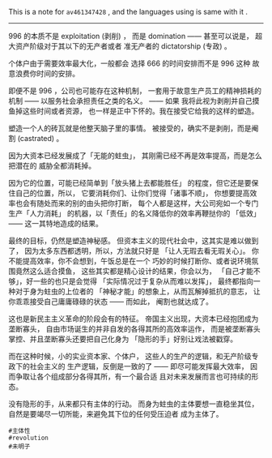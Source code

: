 
[note-for]: https://b23.tv/av461347428
[【社会观察】996的实质：不！是！剥！削！]: https://bilibili.com/video/av461347428

This is a note for `av461347428` ,
 and the languages using is same with it .

----

996 的本质不是 exploitation (剥削) ，
而是 domination —— 甚至可以说是，
超大资产阶级对于其以下的无产者或者
准无产者的 dictatorship (专政) 。

个体户由于需要效率最大化，一般都会
选择 666 的时间安排而不是 996 这种
故意浪费你时间的安排。

即便不是 996 ，公司也可能存在这种机制，
一套用于故意生产员工的精神损耗的
机制 —— 以服务社会承担责任之类的名义。 —— 如果
我将此视为剥削并自己摸鱼掉这些时间或者资源，
也一样是正中下怀的。我在接受它给我的这样的塑造。

塑造一个人的砖瓦就是他整天脑子里的事情。
被接受的，确实不是剥削，而是阉割 (castrated) 。

因为大资本已经发展成了「无能的蛀虫」，
其刚需已经不再是效率提高，而是怎么把潜在的
威胁全都消耗掉。

因为它的位置，可能已经简单到「放头猪上去都能胜任」
的程度，但它还是要保住自己的位置，所以，
它要消耗你们、让你们觉得「诸事不顺」，
你想要提高效率也会有随处而来的别的由头把你打断，
每个人都是这样，大公司宛如一个专门生产「人力消耗」
的机器，以「责任」的名义降低你的效率再鞭挞你的
「低效」 —— 这一其特地造成的结果。

最终的目标，仍然是塑造神秘感。
但资本主义的现代社会中，这其实是难以做到了，
因为太多东西都透明，所以，方法就只好是
「让人无瑕去看无瑕关心」。
你不能提高效率，你不会想到，午饭总是在一个
巧妙的时候打断你、或者说环境氛围竟然这么适合摸鱼，
这些其实都是精心设计的结果，你会以为，
「自己才能不够」，好一些的也只是会觉得
「实际情况过于复杂从而难以发挥」，
最终都指向一种对于身为蛀虫的上位者的
「神秘才能」的想象上，从而瓦解掉抵抗的意志，
让你乖乖接受自己庸庸碌碌的状态 —— 而如此，
阉割也就达成了。

这也是新民主主义革命的阶段会有的特征。
帝国主义出现，大资本已经抱团成为垄断寡头，
自由市场诞生的并非自发的各得其所的高效率运作，
而是被垄断寡头掌控、并且垄断寡头还要把自己化身为
「隐形的手」好别让戏法被戳穿。

而在这种时候，小的实业资本家、个体户，
这些人的生产的逻辑，和无产阶级专政下的社会主义的
生产逻辑，反倒是一致的了 —— 即尽可能发挥最大效率，
因而争取让各个组成部分各得其所，有一个最合适
且对未来发展而言也可持续的形态。

没有隐形的手，从来都只有主体的行动。
而身为蛀虫的主体要想一直稳坐其位，
自然是要竭尽一切所能，来避免其下位的任何受压迫者
成为主体了。

`#主体性`  
`#revolution`  
`#未明子`  
